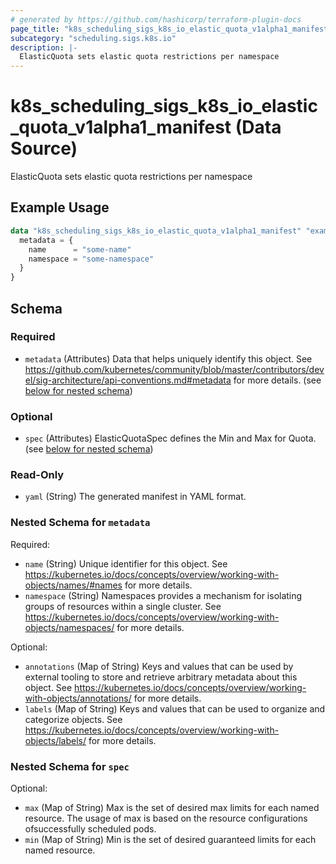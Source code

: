 ```yaml
---
# generated by https://github.com/hashicorp/terraform-plugin-docs
page_title: "k8s_scheduling_sigs_k8s_io_elastic_quota_v1alpha1_manifest Data Source - terraform-provider-k8s"
subcategory: "scheduling.sigs.k8s.io"
description: |-
  ElasticQuota sets elastic quota restrictions per namespace
---
```


# k8s_scheduling_sigs_k8s_io_elastic_quota_v1alpha1_manifest (Data Source)

ElasticQuota sets elastic quota restrictions per namespace

## Example Usage

```terraform
data "k8s_scheduling_sigs_k8s_io_elastic_quota_v1alpha1_manifest" "example" {
  metadata = {
    name      = "some-name"
    namespace = "some-namespace"
  }
}
```

<!-- schema generated by tfplugindocs -->
## Schema

### Required

- `metadata` (Attributes) Data that helps uniquely identify this object. See https://github.com/kubernetes/community/blob/master/contributors/devel/sig-architecture/api-conventions.md#metadata for more details. (see [below for nested schema](#nestedatt--metadata))

### Optional

- `spec` (Attributes) ElasticQuotaSpec defines the Min and Max for Quota. (see [below for nested schema](#nestedatt--spec))

### Read-Only

- `yaml` (String) The generated manifest in YAML format.

<a id="nestedatt--metadata"></a>
### Nested Schema for `metadata`

Required:

- `name` (String) Unique identifier for this object. See https://kubernetes.io/docs/concepts/overview/working-with-objects/names/#names for more details.
- `namespace` (String) Namespaces provides a mechanism for isolating groups of resources within a single cluster. See https://kubernetes.io/docs/concepts/overview/working-with-objects/namespaces/ for more details.

Optional:

- `annotations` (Map of String) Keys and values that can be used by external tooling to store and retrieve arbitrary metadata about this object. See https://kubernetes.io/docs/concepts/overview/working-with-objects/annotations/ for more details.
- `labels` (Map of String) Keys and values that can be used to organize and categorize objects. See https://kubernetes.io/docs/concepts/overview/working-with-objects/labels/ for more details.


<a id="nestedatt--spec"></a>
### Nested Schema for `spec`

Optional:

- `max` (Map of String) Max is the set of desired max limits for each named resource. The usage of max is based on the resource configurations ofsuccessfully scheduled pods.
- `min` (Map of String) Min is the set of desired guaranteed limits for each named resource.
